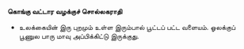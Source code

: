 **கொங்கு வட்டார வழக்குச் சொல்லகராதி**
- உலக்கையின் இரு புறமும் உள்ள இரும்பால் பூட்டப் பட்ட வளையம். ஓலக்குப் பூணுல பாரு மாவு அப்பிக்கிட்டு இருக்குது.

